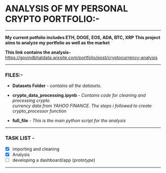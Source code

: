 # **ANALYSIS OF MY PERSONAL CRYPTO PORTFOLIO:-**
____________________________________________________________________________________________________________________________________________________________________
**My current potfolio includes ETH, DOGE, EOS, ADA, BTC, XRP**
**This project aims to analyze my portfolio as well as the market**

**This link contains the analysis-**
https://govindbhatdata.wixsite.com/portfolio/post/cryptocurrency-analysis

____________________________________________________________________________________________________________________________________________________________________

### **FILES:-**

* **Datasets Folder** - *contains all the datasets.*

* **crypto_data_processing.ipynb** - *Contains code for cleaning and processing crypto \
                                      currency data from YAHOO FINANCE. The steps i followed to create crypto_processor function*

* **full_file** - *This is the main python script for the analysis*
____________________________________________________________________________________________________________________________________________________________________
### **TASK LIST** -
- [x] importing and cleaning
- [x] Analysis
- [ ] developing a dashboard/app (*prototype*)
____________________________________________________________________________________________________________________________________________________________________
